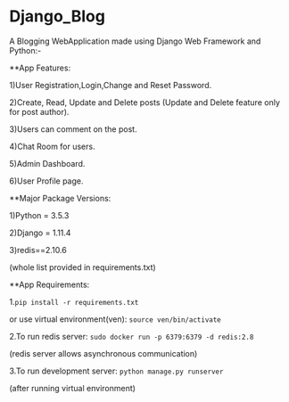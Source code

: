 # Django_Blog


A Blogging WebApplication made using Django Web Framework and Python:-

**App Features:

1)User Registration,Login,Change and Reset Password.

2)Create, Read, Update and Delete posts (Update and Delete feature only for post author).

3)Users can comment on the post.

4)Chat Room for users.

5)Admin Dashboard.

6)User Profile page.


**Major Package Versions:

1)Python = 3.5.3

2)Django = 1.11.4

3)redis==2.10.6 

(whole list provided in requirements.txt)


**App Requirements:


1.`pip install -r requirements.txt`

or use virtual environment(ven):  `source ven/bin/activate`


2.To run redis server:  `sudo docker run -p 6379:6379 -d redis:2.8`

(redis server allows asynchronous communication)


3.To run development server: `python manage.py runserver`


(after running virtual environment)
